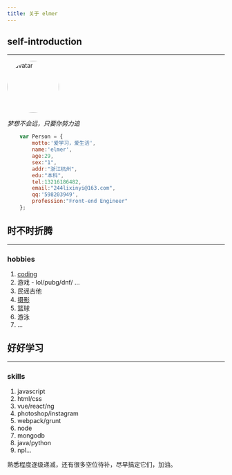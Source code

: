 ```yaml
---
title: 关于 elmer
---
```

## self-introduction
***
<img src="http://www.lgstatic.com/i/image/M00/7F/B5/Cgp3O1hOmIeAOORbAAkRJlDV18U889.jpg" alt="avatar" width="120" heigth="120" title="avatar" style="border-radius:50%">

*梦想不会远，只要你努力追*
```javascript
	var Person = {
		motto:'爱学习，爱生活',
		name:'elmer',
		age:29,
		sex:"1",
		addr:"浙江杭州",
		edu:"本科",
		tel:13216186482,
		email:"244lixinyi@163.com",
		qq:'598203949',
		profession:"Front-end Engineer"
	};
```
## 时不时折腾
---
### hobbies
1. [coding](https://github.com/Tanelmer)
2. 游戏 - lol/pubg/dnf/ ...
3. 民谣吉他
4. [摄影](http://heizi.alltuu.com/albuml)
5. 篮球
6. 游泳
7. ...

## 好好学习
---
### skills
1. javascript
2. html/css
3. vue/react/ng
4. photoshop/instagram
5. webpack/grunt
6. node
7. mongodb
8. java/python
9. npl...

熟悉程度逐级递减，还有很多空位待补，尽早搞定它们，加油。